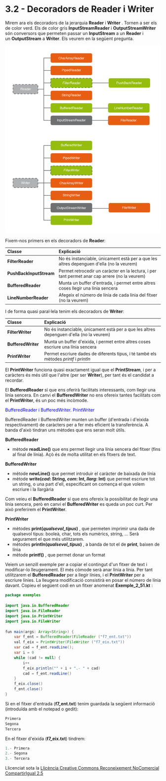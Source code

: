 # <a name="main"></a>**3.2 - Decoradors de Reader i Writer**
Mirem ara els decoradors de la jerarquia **Reader** i **Writer** . Tornen a ser els de color verd. Els de color gris **InputStreamReader** i **OutputStreamWriter** són conversors que permeten passar un **InputStream** a un **Reader** i un **OutputStream** a **Writer**. Els veurem en la següent pregunta.

![T2_2_2.png](T2__2_2.png)

Fixem-nos primers en els decoradors de **Reader**:

|Classe|Explicació|
| :- | :- |
|**FilterReader** |No és instanciable, únicament està per a que les altres depenguen d'ella (no la veurem) |
|**PushBackInputStream**|Permet retrocedir un caràcter en la lectura, i per tant permet anar cap arrere (no la veurem) |
|**BufferedReader** |Munta un buffer d'entrada, i permet entre altres coses llegir una línia sencera|
|**LineNumberReader** |Afegeix el número de línia de cada línia del fitxer (no la veurem)|

I de forma quasi paral·lela tenim els decoradors de **Writer**:

|Classe|Explicació|
| :- | :- |
|**FilterWriter** |No és instanciable, únicament està per a que les altres depenguen d'ella (no la veurem) |
|**BufferedWriter** |Munta un buffer d'eixida, i permet entre altres coses escriure una línia sencera|
|**PrintWriter** |Permet escriure dades de diferents tipus, i té també els mètodes *printf* i *println*|

El **PrintWriter** funciona quasi exactament igual que el **PrintStream**, i per a caràcters és més útil que l'altre (per ser **Writer**), per tant és el candidat a recordar.

El **BufferedReader** sí que ens oferirà facilitats interessants, com llegir una línia sencera. En canvi el **BufferedWriter** no ens ofereix tantes facilitats com el **PrintWriter**, és un poc més incòmode.


<span style="color: blue;"> BufferedReader i BufferedWriter. PrintWriter </span>


BufferedReader i BufferedWriter munten un buffer (d'entrada i d'eixida respectivament) de caràcters per a fer més eficient la transferència. A banda d'això tindran uns mètodes que ens seran molt útils.

**BufferedReader**

- mètode **readLine()** que ens permet llegir una línia sencera del fitxer (fins al final de línia). Açò és de molta utilitat en els fitxers de text.

**BufferedWriter**

- mètode **newLine()** que permet introduir el caràcter de baixada de línia
- mètode **write(*cad*: String, *com*: Int, *llarg*: Int)** que permet escriure tot un string, o una part d'ell, especificant on comença el que volem escriure i la llargària

Com veieu el **BufferedReader** sí que ens ofereix la possibilitat de llegir una línia sencera, però en canvi el **BufferedWriter** es queda un poc curt. Per això preferirem el **PrintWriter**.

**PrintWriter**

- mètodes **print(*qualsevol\_tipus*)** , que permeten imprimir una dada de qualsevol tipus: booleà, char, tots els numèrics, string, ... Serà segurament el que més utilitzarem.
- mètodes **println(*qualsevol\_tipus*)** , a banda de tot el de **print**, baixen de línia
- mètode **printf()** , que permet donar un format

Veiem un senzill exemple per a copiar el contingut d'un fitxer de text i modificar-lo lleugerament. El més còmode serà anar línia a línia. Per tant utilitzarem el **BufferedReader** per a llegir línies, i el **PrintWriter** per a escriure línies. La lleugera modificació consistirà en posar el número de línia davant. Copieu el següent codi en un fitxer anomenat **Exemple_2_51.kt** :
```java
package exemples

import java.io.BufferedReader
import java.io.FileReader
import java.io.PrintWriter
import java.io.FileWriter

fun main(args: Array<String>) {
    var f_ent = BufferedReader(FileReader ("f7_ent.txt"))
    val f_eix = PrintWriter(FileWriter ("f7_eix.txt"))
    var cad = f_ent.readLine();
    var i = 0
    while (cad != null) {
        i++
        f_eix.println("" + i + ".- " + cad)
        cad = f_ent.readLine()
    }
    f_eix.close()
    f_ent.close()
}
```
Si en el fitxer d'entrada (**f7_ent.txt**) tenim guardada la següent informació (introduïda amb el notepad o gedit):

```java
Primera
Segona
Tercera
```

En el fitxer d'eixida (**f7_eix.txt**) tindrem:
```java
1.- Primera
2.- Segona
3.- Tercera
```

Llicenciat sota la [Llicència Creative Commons Reconeixement NoComercial CompartirIgual 2.5](http://creativecommons.org/licenses/by-nc-sa/2.5/)
